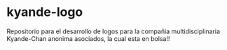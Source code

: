 # kyande-logo
Repositorio para el desarrollo de logos para la compañia multidisciplinaria Kyande-Chan anonima asociados, la cual esta en bolsa!!
